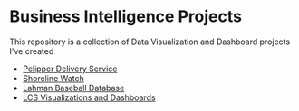 # Business Intelligence Projects
This repository is a collection of Data Visualization and Dashboard projects I've created
* [Pelipper Delivery Service](https://github.com/CentsOfFate/Pelipper-Delivery-Service)
* [Shoreline Watch](https://github.com/CentsOfFate/Shoreline-Watch/blob/master/README.md)
* [Lahman Baseball Database](https://github.com/CentsOfFate/Lahman-Baseball-Database)
* [LCS Visualizations and Dashboards](https://github.com/CentsOfFate/LCS-Visualizations-and-Dashboards)
